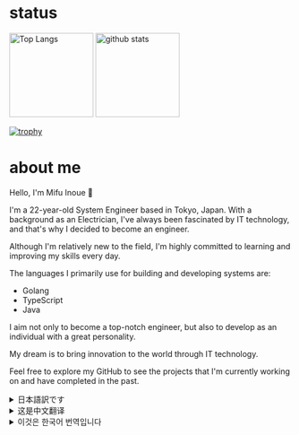 # status
<p align="left"> 
  <img alt="Top Langs" height="150px" src="https://github-readme-stats.vercel.app/api/top-langs/?username=mi-01-24fu&layout=compact&count_private=true&show_icons=true&theme=onedark" />
  <img alt="github stats" height="150px" src="https://github-readme-stats.vercel.app/api?username=mi-01-24fu&count_private=true&show_icons=true&show_icons=true&theme=onedark" />
</p>

[![trophy](https://github-profile-trophy.vercel.app/?username=mi-01-24fu&theme=onedark&column=7
)](https://github.com/ryo-ma/github-profile-trophy)

# about me
Hello, I'm Mifu Inoue 👋

I'm a 22-year-old System Engineer based in Tokyo, Japan. With a background as an Electrician, I've always been fascinated by IT technology, and that's why I decided to become an engineer.

Although I'm relatively new to the field, I'm highly committed to learning and improving my skills every day. 

The languages I primarily use for building and developing systems are:
- Golang
- TypeScript
- Java

I aim not only to become a top-notch engineer, but also to develop as an individual with a great personality. 

My dream is to bring innovation to the world through IT technology.

Feel free to explore my GitHub to see the projects that I'm currently working on and have completed in the past.

<details>
<summary>日本語訳です</summary>

# こんにちは、井上弥風です 👋

「英語で自己紹介したらかっけえ」と少し中二病が混じり英語ベースで自己紹介をしていますが、普通の日本人です。
もっと言うと海外に行ったことすらない普通すぎる野郎です。
  
現在22歳で、東京でシステムエンジニアとして働いています。
以前は電気工事士として働いており、あるきっかけからIT技術に魅了され、エンジニアになることを決意しました。

現在は仕事でシステム構築や開発を行いながら、個人開発も行い日々技術を磨いています。

開発に使用してきた主な言語は次のとおりです：
- Golang
- TypeScript
- Java

私の目標は、エンジニアとして高い技術力を身に付けることと、技術だけでなく人としても優れた人格を兼ね備えることです。

夢は、IT技術を通じて世界に良い変化をもたらすことです。
</details>
<details>
<summary>这是中文翻译</summary>

# 你好，我是井上弥风 👋

我是一名22岁的系统工程师，现居日本东京。曾经是一名电工，我一直对IT技术着迷，这也是我决定成为一名工程师的原因。

虽然我在这个领域还算新手，但我非常致力于每天学习和提高我的技能。

我主要使用以下语言来构建和开发系统：
- Golang
- TypeScript
- Java

我不仅目标成为一流的工程师，还希望成为个性优秀的人。

我梦想通过IT技术给世界带来创新。

欢迎你探索我的GitHub，看看我目前正在进行和过去完成的项目。

</details>
<details>
<summary>이것은 한국어 번역입니다</summary>

# 안녕하세요, 저는 미후 이노우에입니다 👋

저는 22살, 도쿄에 거주하는 시스템 엔지니어입니다. 전기기사로서의 경험을 가지고 있으며, 항상 IT 기술에 매료되어 왔습니다. 그래서 저는 엔지니어가 되기로 결심했습니다.

이 분야에서는 상대적으로 신입이지만, 매일 스킬을 향상시키기 위해 열심히 노력하고 있습니다.

시스템을 구축하고 개발하는 데 주로 사용하는 언어는 다음과 같습니다:
- Golang
- TypeScript
- Java

저는 최고 수준의 엔지니어가 되는 것뿐만 아니라, 훌륭한 인격을 가진 개인으로서 성장하려고 노력하고 있습니다.

제 꿈은 IT 기술을 통해 세상에 혁신을 가져오는 것입니다.

제 GitHub를 탐색하여 현재 진행 중인 프로젝트와 과거에 완료한 프로젝트를 확인해 보세요.

</details>

